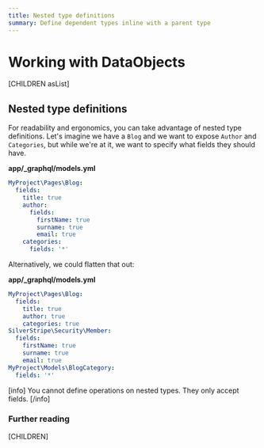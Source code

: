 ```yaml
---
title: Nested type definitions
summary: Define dependent types inline with a parent type
---
```

# Working with DataObjects

[CHILDREN asList]

## Nested type definitions

For readability and ergonomics, you can take advantage of nested type definitions. Let's imagine
we have a `Blog` and we want to expose `Author` and `Categories`, but while we're at it, we want
to specify what fields they should have.

**app/_graphql/models.yml**
```yaml
MyProject\Pages\Blog:
  fields:
    title: true
    author:
      fields:
        firstName: true
        surname: true
        email: true
    categories:
      fields: '*'
```

Alternatively, we could flatten that out:

**app/_graphql/models.yml**
```yaml
MyProject\Pages\Blog:
  fields:
    title: true
    author: true
    categories: true
SilverStripe\Security\Member:
  fields:
    firstName: true
    surname: true
    email: true
MyProject\Models\BlogCategory:
  fields: '*'
```

[info]
You cannot define operations on nested types. They only accept fields.
[/info]

### Further reading

[CHILDREN]
